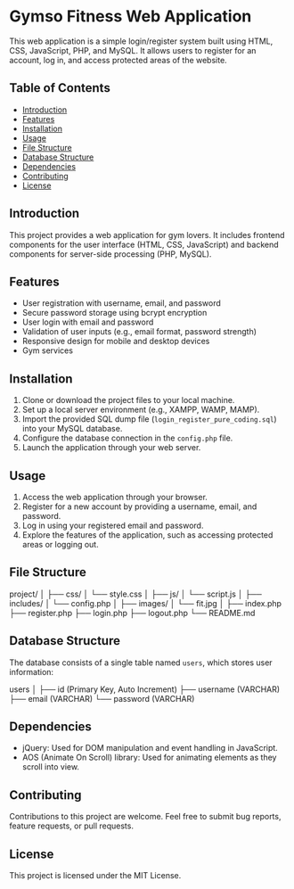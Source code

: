 # Gymso Fitness Web Application

This web application is a simple login/register system built using HTML, CSS, JavaScript, PHP, and MySQL. It allows users to register for an account, log in, and access protected areas of the website.

## Table of Contents

- [Introduction](#introduction)
- [Features](#features)
- [Installation](#installation)
- [Usage](#usage)
- [File Structure](#file-structure)
- [Database Structure](#database-structure)
- [Dependencies](#dependencies)
- [Contributing](#contributing)
- [License](#license)

## Introduction

This project provides a web application for gym lovers. It includes frontend components for the user interface (HTML, CSS, JavaScript) and backend components for server-side processing (PHP, MySQL).

## Features

- User registration with username, email, and password
- Secure password storage using bcrypt encryption
- User login with email and password
- Validation of user inputs (e.g., email format, password strength)
- Responsive design for mobile and desktop devices
- Gym services

## Installation

1. Clone or download the project files to your local machine.
2. Set up a local server environment (e.g., XAMPP, WAMP, MAMP).
3. Import the provided SQL dump file (`login_register_pure_coding.sql`) into your MySQL database.
4. Configure the database connection in the `config.php` file.
5. Launch the application through your web server.

## Usage

1. Access the web application through your browser.
2. Register for a new account by providing a username, email, and password.
3. Log in using your registered email and password.
4. Explore the features of the application, such as accessing protected areas or logging out.

## File Structure

project/
│
├── css/
│   └── style.css
│
├── js/
│   └── script.js
│
├── includes/
│   └── config.php
│
├── images/
│   └── fit.jpg
│
├── index.php
├── register.php
├── login.php
├── logout.php
└── README.md

## Database Structure

The database consists of a single table named `users`, which stores user information:

users
│
├── id (Primary Key, Auto Increment)
├── username (VARCHAR)
├── email (VARCHAR)
└── password (VARCHAR)

## Dependencies

- jQuery: Used for DOM manipulation and event handling in JavaScript.
- AOS (Animate On Scroll) library: Used for animating elements as they scroll into view.

## Contributing

Contributions to this project are welcome. Feel free to submit bug reports, feature requests, or pull requests.

## License

This project is licensed under the MIT License.
